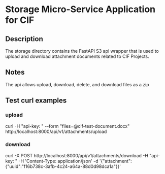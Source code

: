 # Storage Micro-Service Application for CIF

## Description

The storage directory contains the FastAPI S3 api wrapper that is used to
upload and download attachment documents related to CIF Projects.

## Notes

The api allows upload, download, delete, and download files as a zip

## Test curl examples

### upload

curl -H "api-key: <api-key>" --form "files=@cif-test-document.docx" http://localhost:8000/api/v1/attachments/upload

### download

curl -X POST http://localhost:8000/api/v1/attachments/download -H "api-key: <api-key>" -H 'Content-Type: application/json' -d '{"attachment":{"uuid":"f16b738c-3afb-4c24-a64a-88d0d98dca1a"}}'
